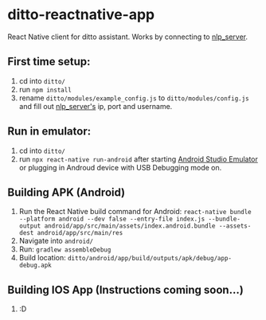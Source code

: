 # ditto-reactnative-app
React Native client for ditto assistant. Works by connecting to [nlp_server](http://github.com/omarzanji/nlp_server).

## First time setup:
1. cd into `ditto/`
2. run `npm install`
3. rename `ditto/modules/example_config.js` to `ditto/modules/config.js` and fill out [nlp_server's](http://github.com/omarzanji/nlp_server) ip, port and username.


## Run in emulator:
1. cd into `ditto/`
3. run `npx react-native run-android` after starting [Android Studio Emulator](https://developer.android.com/studio) or plugging in Androud device with USB Debugging mode on.

## Building APK (Android)
1. Run the React Native build command for Android:
    `react-native bundle --platform android --dev false --entry-file index.js --bundle-output android/app/src/main/assets/index.android.bundle --assets-dest android/app/src/main/res`
2. Navigate into `android/`
3. Run: `gradlew assembleDebug`
4. Build location: `ditto/android/app/build/outputs/apk/debug/app-debug.apk`

## Building IOS App (Instructions coming soon...)
1. :D